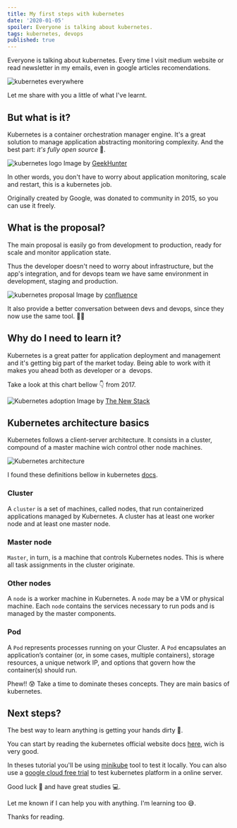 ```yaml
---
title: My first steps with kubernetes
date: '2020-01-05'
spoiler: Everyone is talking about kubernetes.
tags: kubernetes, devops
published: true
---
```


Everyone is talking about kubernetes. Every time I visit<span class="notranslate">&nbsp;medium</span> website or read <span class="notranslate">newsletter</span> in my emails, even in google articles recomendations.

![kubernetes everywhere](https://firebasestorage.googleapis.com/v0/b/from-tatooine.appspot.com/o/nodevader-first-release%2F7J0MeuR.jpg?alt=media&token=2a8d3ea5-1da1-4e0d-8da7-f9e1d1f2dcaa)

Let me share with you a little of what I've learnt.

## But what is it?

Kubernetes is a container orchestration manager engine. It's a great solution to manage application abstracting monitoring complexity. And the best part: *it's fully open source* 👏.

![kubernetes logo](https://firebasestorage.googleapis.com/v0/b/from-tatooine.appspot.com/o/nodevader-first-release%2FrnZ4LLR.jpg?alt=media&token=a0dd27ea-88f4-47f9-bcbd-1dea4f5976cf)
Image by [GeekHunter](https://blog.geekhunter.com.br/kubernetes-a-arquitetura-de-um-cluster/amp)

In other words, you don't have to worry about application monitoring, scale and restart, this is a kubernetes job.

Originally created by Google, was donated to community in 2015, so you can use it freely.

## What is the proposal?

The main proposal is easily go from development to production, ready for scale and monitor application state.

Thus the developer doesn't need to worry about infrastructure, but the app's integration, and for <span class="notranslate">devops</span> team we have same environment in development, staging and production.

![kubernetes proposal](https://firebasestorage.googleapis.com/v0/b/from-tatooine.appspot.com/o/nodevader-first-release%2F2cIoemv.png?alt=media&token=39fe08cc-f0d0-41f9-adf0-9b75101a575a)
Image by [confluence](https://confluence.atlassian.com/adminjiraserver073/promoting-jira-configuration-from-development-to-production-895358577.html)

It also provide a better conversation between devs and <span class="notranslate">devops</span>, since they now use the same tool. 🤜🤛

## Why do I need to learn it?

Kubernetes is a great patter for application deployment and management and it's getting big part of the market today. Being able to work with it makes you ahead both as developer or a <span class="notranslate">&nbsp;devops</span>.

Take a look at this chart bellow 👇 from 2017.

![Kubernetes adoption](https://firebasestorage.googleapis.com/v0/b/from-tatooine.appspot.com/o/nodevader-first-release%2Fuhny3ep.png?alt=media&token=3d5c5f80-2cde-4df9-866f-503c7c1d9f23)
Image by [The New Stack](https://thenewstack.io/data-says-kubernetes-deployment-patterns)

## Kubernetes architecture basics

Kubernetes follows a client-server architecture. It consists in a cluster, compound of a master machine wich control other node machines.

![Kubernetes architecture](https://firebasestorage.googleapis.com/v0/b/from-tatooine.appspot.com/o/nodevader-first-release%2Fq2vl3wo.png?alt=media&token=ac507b4f-5e7b-4cb8-a71d-225da41a18ff)

I found these definitions bellow in kubernetes [docs](https://kubernetes.io/docs/concepts/overview/components).

### Cluster

A `cluster` is a set of machines, called nodes, that run containerized applications managed by Kubernetes. A cluster has at least one worker node and at least one master node.

### Master node

`Master`, in turn, is a machine that controls Kubernetes nodes. This is where all task assignments in the cluster originate.

### Other nodes

A `node` is a worker machine in Kubernetes. A `node` may be a VM or physical machine. Each `node` contains the services necessary to run pods and is managed by the master components.

### <span class="notranslate">Pod</span>

A `Pod` represents processes running on your Cluster. A `Pod` encapsulates an application’s container (or, in some cases, multiple containers), storage resources, a unique network IP, and options that govern how the container(s) should run.

Phew!! 😰 Take a time to dominate theses concepts. They are main basics of kubernetes.

## Next steps?

The best way to learn anything is getting your hands dirty 😬.

You can start by reading the kubernetes official website docs [here](https://kubernetes.io/docs/home), wich is very good.

In theses tutorial you'll be using [minikube](https://kubernetes.io/docs/tasks/tools/install-minikube) tool to test it locally. You can also use a [google cloud free trial](https://cloud.google.com/free) to test kubernetes platform in a online server.

Good luck 🖖 and have great studies 💻.

Let me known if I can help you with anything. I'm learning too 😅.

Thanks for reading.
